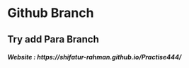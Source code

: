 # Github Branch

<h2> Try add Para Branch </h2>
<h5> Website : https://shifatur-rahman.github.io/Practise444/ </h5>
